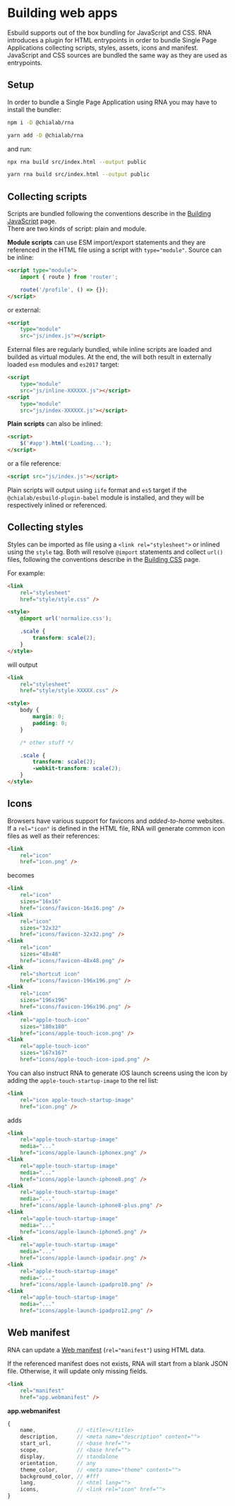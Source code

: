# Building web apps

Esbuild supports out of the box bundling for JavaScript and CSS. RNA introduces a plugin for HTML entrypoints in order to bundle Single Page Applications collecting scripts, styles, assets, icons and manifest. JavaScript and CSS sources are bundled the same way as they are used as entrypoints.

## Setup

In order to bundle a Single Page Application using RNA you may have to install the bundler:

```sh
npm i -D @chialab/rna
```

```sh
yarn add -D @chialab/rna
```

and run:

```sh
npx rna build src/index.html --output public
```

```sh
yarn rna build src/index.html --output public
```

## Collecting scripts

Scripts are bundled following the conventions describe in the [Building JavaScript](./Building-javascript) page.  
There are two kinds of script: plain and module.

**Module scripts** can use ESM import/export statements and they are referenced in the HTML file using a script with `type="module"`. Source can be inline:

```html
<script type="module">
    import { route } from 'router';

    route('/profile', () => {});
</script>
```

or external:

```html
<script
    type="module"
    src="js/index.js"></script>
```

External files are regularly bundled, while inline scripts are loaded and builded as virtual modules. At the end, the will both result in externally loaded `esm` modules and `es2017` target:

```html
<script
    type="module"
    src="js/inline-XXXXXX.js"></script>
<script
    type="module"
    src="js/index-XXXXXX.js"></script>
```

**Plain scripts** can also be inlined:

```html
<script>
    $('#app').html('Loading...');
</script>
```

or a file reference:

```html
<script src="js/index.js"></script>
```

Plain scripts will output using `iife` format and `es5` target if the `@chialab/esbuild-plugin-babel` module is installed, and they will be respectively inlined or referenced.

## Collecting styles

Styles can be imported as file using a `<link rel="stylesheet">` or inlined using the `style` tag. Both will resolve `@import` statements and collect `url()` files, following the conventions describe in the [Building CSS](./Building-css) page.

For example:

```html
<link
    rel="stylesheet"
    href="style/style.css" />

<style>
    @import url('normalize.css');

    .scale {
        transform: scale(2);
    }
</style>
```

will output

```html
<link
    rel="stylesheet"
    href="style/style-XXXXX.css" />

<style>
    body {
        margin: 0;
        padding: 0;
    }

    /* other stuff */

    .scale {
        transform: scale(2);
        -webkit-transform: scale(2);
    }
</style>
```

## Icons

Browsers have various support for favicons and _added-to-home_ websites. If a `rel="icon"` is defined in the HTML file, RNA will generate common icon files as well as their references:

```html
<link
    rel="icon"
    href="icon.png" />
```

becomes

```html
<link
    rel="icon"
    sizes="16x16"
    href="icons/favicon-16x16.png" />
<link
    rel="icon"
    sizes="32x32"
    href="icons/favicon-32x32.png" />
<link
    rel="icon"
    sizes="48x48"
    href="icons/favicon-48x48.png" />
<link
    rel="shortcut icon"
    href="icons/favicon-196x196.png" />
<link
    rel="icon"
    sizes="196x196"
    href="icons/favicon-196x196.png" />
<link
    rel="apple-touch-icon"
    sizes="180x180"
    href="icons/apple-touch-icon.png" />
<link
    rel="apple-touch-icon"
    sizes="167x167"
    href="icons/apple-touch-icon-ipad.png" />
```

You can also instruct RNA to generate iOS launch screens using the icon by adding the `apple-touch-startup-image` to the rel list:

```html
<link
    rel="icon apple-touch-startup-image"
    href="icon.png" />
```

adds

```html
<link
    rel="apple-touch-startup-image"
    media="..."
    href="icons/apple-launch-iphonex.png" />
<link
    rel="apple-touch-startup-image"
    media="..."
    href="icons/apple-launch-iphone8.png" />
<link
    rel="apple-touch-startup-image"
    media="..."
    href="icons/apple-launch-iphone8-plus.png" />
<link
    rel="apple-touch-startup-image"
    media="..."
    href="icons/apple-launch-iphone5.png" />
<link
    rel="apple-touch-startup-image"
    media="..."
    href="icons/apple-launch-ipadair.png" />
<link
    rel="apple-touch-startup-image"
    media="..."
    href="icons/apple-launch-ipadpro10.png" />
<link
    rel="apple-touch-startup-image"
    media="..."
    href="icons/apple-launch-ipadpro12.png" />
```

## Web manifest

RNA can update a [Web manifest](https://developer.mozilla.org/en-US/docs/Web/Manifest) (`rel="manifest"`) using HTML data.

If the referenced manifest does not exists, RNA will start from a blank JSON file. Otherwise, it will update only missing fields.

```html
<link
    rel="manifest"
    href="app.webmanifest" />
```

**app.webmanifest**

```js
{
    name,             // <title></title>
    description,      // <meta name="description" content="">
    start_url,        // <base href="">
    scope,            // <base href="">
    display,          // standalone
    orientation,      // any
    theme_color,      // <meta name="theme" content="">
    background_color, // #fff
    lang,             // <html lang="">
    icons,            // <link rel="icon" href="">
}
```

